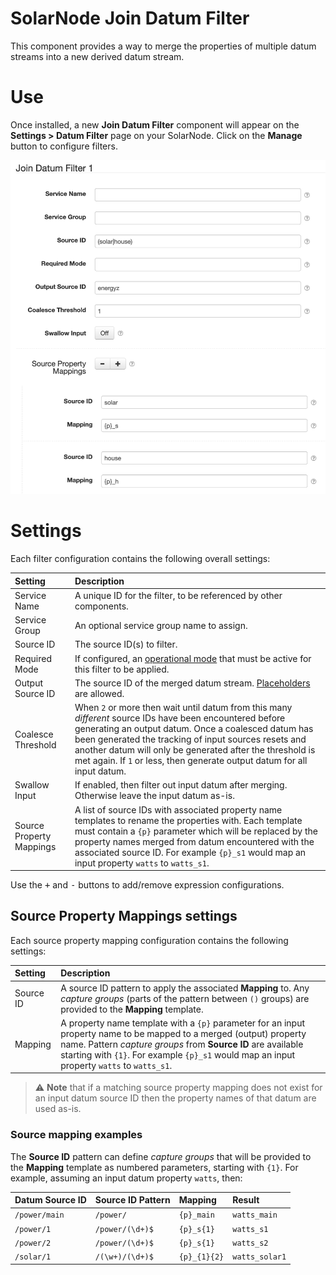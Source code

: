 # SolarNode Join Datum Filter

This component provides a way to merge the properties of multiple datum streams into a new derived
datum stream.

# Use

Once installed, a new **Join Datum Filter** component will appear on the **Settings > Datum Filter**
page on your SolarNode. Click on the **Manage** button to configure filters.

![Join filter settings](docs/solarnode-join-filter-settings.png)

# Settings

Each filter configuration contains the following overall settings:

| Setting             | Description                                                       |
|:--------------------|:------------------------------------------------------------------|
| Service Name        | A unique ID for the filter, to be referenced by other components. |
| Service Group       | An optional service group name to assign. |
| Source ID           | The source ID(s) to filter. |
| Required Mode       | If configured, an [operational mode][opmodes] that must be active for this filter to be applied. |
| Output Source ID    | The source ID of the merged datum stream. [Placeholders][placeholders] are allowed. |
| Coalesce Threshold  | When `2` or more then wait until datum from this many _different_ source IDs have been encountered before generating an output datum. Once a coalesced datum has been generated the tracking of input sources resets and another datum will only be generated after the threshold is met again. If `1` or less, then generate output datum for all input datum. |
| Swallow Input       | If enabled, then filter out input datum after merging. Otherwise leave the input datum as-is. |
| Source Property Mappings |  A list of source IDs with associated property name templates to rename the properties with. Each template must contain a `{p}` parameter which will be replaced by the property names merged from datum encountered with the associated source ID. For example `{p}_s1` would map an input property `watts` to `watts_s1`. |

Use the <kbd>+</kbd> and <kbd>-</kbd> buttons to add/remove expression configurations.

## Source Property Mappings settings

Each source property mapping configuration contains the following settings:

| Setting             | Description                                                       |
|:--------------------|:------------------------------------------------------------------|
| Source ID           | A source ID pattern to apply the associated **Mapping** to. Any _capture groups_ (parts of the pattern between `()` groups) are provided to the **Mapping** template. |
| Mapping             | A property name template with a `{p}` parameter for an input property name to be mapped to a merged (output) property name. Pattern _capture groups_ from **Source ID** are available starting with `{1}`. For example `{p}_s1` would map an input property `watts` to `watts_s1`. |

> :warning: **Note** that if a matching source property mapping does not exist for an input datum 
  source ID then the property names of that datum are used as-is.

### Source mapping examples

The **Source ID** pattern can define _capture groups_ that will be provided to the **Mapping** template as numbered parameters, starting with `{1}`. For example, assuming an input datum property `watts`, then:

| Datum Source ID | Source ID Pattern | Mapping | Result |
|:----------------|:------------------|:--------|:-------|
| `/power/main`   | `/power/`         | `{p}_main` | `watts_main` |
| `/power/1`      | `/power/(\d+)$`   | `{p}_s{1}` | `watts_s1` |
| `/power/2`      | `/power/(\d+)$`   | `{p}_s{1}` | `watts_s2` |
| `/solar/1`      | `/(\w+)/(\d+)$`   | `{p}_{1}{2}` | `watts_solar1` |


[opmodes]: https://github.com/SolarNetwork/solarnetwork/wiki/SolarNode-Operational-Modes
[placeholders]: https://github.com/SolarNetwork/solarnetwork/wiki/SolarNode-Placeholders
